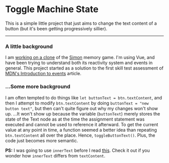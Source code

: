 # Toggle Machine State

This is a simple little project that just aims to change the text content of a button (but it's been getting progressively sillier).

-----

### A little background

I am [working on a clone](https://github.com/Wryhder/Simone) of the [Simon](https://en.wikipedia.org/wiki/Simon_(game)) memory game. I'm using Vue, and have been trying to understand both its reactivity system and events in general. This project started as a solution to the first skill test assessment of [MDN's Introduction to events](https://developer.mozilla.org/en-US/docs/Learn/JavaScript/Building_blocks/Events) article.

### ...Some more background

I am often tempted to do things like `let buttonText = btn.textContent`, and then I attempt to modify `btn.textContent` by doing `buttonText = "new button text"`, but then can't quite figure out why my changes won't show up.
...It won't show up because the variable (`buttonText`) merely stores the state of the Text node as at the time the assignment statement was executed and cannot be used to reference it afterward. To get the current value at any point in time, a function seemed a better idea than repeating `btn.textContent` all over the place. Hence, `toggleButtonText()`. Plus, the code just becomes more semantic.

__PS:__ I was going to use `innerText` before I read [this](https://kellegous.com/j/2013/02/27/innertext-vs-textcontent/). Check it out if you wonder how `innerText` differs from `textContent`.
